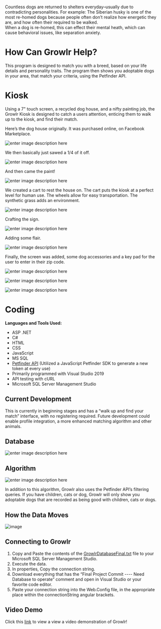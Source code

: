 <p class="has-line-data" data-line-start="0" data-line-end="1"><img src="images/logo.png" alt=""></p>
<p class="has-line-data" data-line-start="2" data-line-end="4">Countless dogs are returned to shelters everyday–usually due to contradicting personalities. For example: The Siberian husky is one of the most re-homed dogs because people often don’t realize how energetic they are, and how often their required to be walked.<br>
When a dog is re-homed, this can effect their mental heath, which can cause behavioral issues, like separation anxiety.</p>
<h1 class="code-line" data-line-start=5 data-line-end=6 ><a id="How_Can_Growlr_Help_5"></a>How Can Growlr Help?</h1>
<p class="has-line-data" data-line-start="7" data-line-end="8">This program is designed to match you with a breed, based on your life details and personality traits. The program then shows you adoptable dogs in your area, that match your criteria, using the Petfinder API.</p>
<h1 class="code-line" data-line-start=9 data-line-end=10 ><a id="Kiosk_9"></a>Kiosk</h1>
<p class="has-line-data" data-line-start="11" data-line-end="12">Using a 7&quot; touch screen, a recycled dog house, and a nifty painting job, the Growlr Kiosk is designed to catch a users attention, enticing them to walk up to the kiosk, and find their match.</p>
<p class="has-line-data" data-line-start="13" data-line-end="14">Here’s the dog house originally. It was purchased online, on Facebook Marketplace.</p>
<p class="has-line-data" data-line-start="15" data-line-end="16"><img src="images/before.png" alt="enter image description here"></p>
<p class="has-line-data" data-line-start="17" data-line-end="18">We then basically just sawed a 1/4 of it off.</p>
<p class="has-line-data" data-line-start="19" data-line-end="20"><img src="images/back.jpg" alt="enter image description here"></p>
<p class="has-line-data" data-line-start="21" data-line-end="22">And then came the paint!</p>
<p class="has-line-data" data-line-start="23" data-line-end="24"><img src="images/paint.jpg" alt="enter image description here"></p>
<p class="has-line-data" data-line-start="25" data-line-end="26">We created a cart to rest the house on. The cart puts the kiosk at a perfect level for human use. The wheels allow for easy transportation. The synthetic grass adds an environment.</p>
<p class="has-line-data" data-line-start="27" data-line-end="28"><img src="images/cart.jpg" alt="enter image description here"></p>
<p class="has-line-data" data-line-start="29" data-line-end="30">Crafting the sign.</p>
<p class="has-line-data" data-line-start="31" data-line-end="32"><img src="images/sign.jpg" alt="enter image description here"></p>
<p class="has-line-data" data-line-start="33" data-line-end="34">Adding some flair.</p>
<p class="has-line-data" data-line-start="35" data-line-end="36"><img src="images/paws.jpg" alt="enter image description here"></p>
<p class="has-line-data" data-line-start="37" data-line-end="38">Finally, the screen was added, some dog accessories and a key pad for the user to enter in their zip code.</p>
<p class="has-line-data" data-line-start="39" data-line-end="40"><img src="images/screen.jpg" alt="enter image description here"></p>
<p class="has-line-data" data-line-start="41" data-line-end="42"><img src="images/front.jpg" alt="enter image description here"></p>
<p class="has-line-data" data-line-start="43" data-line-end="44"><img src="images/whole.jpg" alt="enter image description here"></p>
<h1 class="code-line" data-line-start=45 data-line-end=46 ><a id="Coding_45"></a>Coding</h1>
<p class="has-line-data" data-line-start="46" data-line-end="47"><strong>Languages and Tools Used:</strong></p>
<ul>
<li class="has-line-data" data-line-start="47" data-line-end="48">ASP .NET</li>
<li class="has-line-data" data-line-start="48" data-line-end="49">C#</li>
<li class="has-line-data" data-line-start="49" data-line-end="50">HTML</li>
<li class="has-line-data" data-line-start="50" data-line-end="51">CSS</li>
<li class="has-line-data" data-line-start="51" data-line-end="52">JavaScript</li>
<li class="has-line-data" data-line-start="52" data-line-end="53">MS SQL</li>
<li class="has-line-data" data-line-start="53" data-line-end="54"><a href="https://www.petfinder.com/developers/api-docs">Petfinder API</a> (Utilized a JavaScript Petfinder SDK to generate a new token at every use)</li>
<li class="has-line-data" data-line-start="54" data-line-end="55">Primarily programmed with Visual Studio 2019</li>
<li class="has-line-data" data-line-start="55" data-line-end="56">API testing with cURL</li>
<li class="has-line-data" data-line-start="56" data-line-end="58">Microsoft SQL Server Management Studio</li>
</ul>
<h2 class="code-line" data-line-start=58 data-line-end=59 ><a id="Current_Development_58"></a>Current Development</h2>
<p class="has-line-data" data-line-start="60" data-line-end="61">This is currently in beginning stages and has a “walk up and find your match” interface, with no registering required. Future development could enable profile integration, a more enhanced matching algorithm and other animals.</p>
<h2 class="code-line" data-line-start=62 data-line-end=63 ><a id="Database_62"></a>Database</h2>
<p class="has-line-data" data-line-start="64" data-line-end="65"><img src="images/erd.png" alt="enter image description here"></p>
<h2 class="code-line" data-line-start=66 data-line-end=67 ><a id="Algorithm_66"></a>Algorithm</h2>
<p class="has-line-data" data-line-start="68" data-line-end="69"><img src="images/algorithm.png" alt="enter image description here"></p>
<p class="has-line-data" data-line-start="70" data-line-end="71">In addition to this algorithm, Growlr also uses the Petfinder API’s filtering queries. If you have children, cats or dog, Growlr will only show you adoptable dogs that are recorded as being good with children, cats or dogs.</p>
<h2 class="code-line" data-line-start=72 data-line-end=73 ><a id="How_the_Data_Moves_72"></a>How the Data Moves</h2>
<p class="has-line-data" data-line-start="74" data-line-end="75"><img src="images/data.png" alt="image"></p>
<h2 class="code-line" data-line-start=76 data-line-end=77 ><a id="Connecting_to_Growlr_76"></a>Connecting to Growlr</h2>
<ol>
<li class="has-line-data" data-line-start="78" data-line-end="79">Copy and Paste the contents of the <a href="https://github.com/cynthiasidlauskas/Growlr/blob/master/GrowlrDatabaseFinal.txt" title="GrowlrDatabaseFinal.txt">GrowlrDatabaseFinal.txt</a> file to your Microsoft SQL Server Management Studio.</li>
<li class="has-line-data" data-line-start="79" data-line-end="80">Execute the data.</li>
<li class="has-line-data" data-line-start="80" data-line-end="81">In properties, Copy the connection string.</li>
<li class="has-line-data" data-line-start="81" data-line-end="82">Download everything that has the  “Final Project Commit ---- Need Database to operate” comment and open in Visual Studio or your favorite code editor.</li>
<li class="has-line-data" data-line-start="82" data-line-end="84">Paste your connection string into the Web.Config file, in the appropriate place within the connectionString angular brackets.</li>
</ol>
<h2 class="code-line" data-line-start=84 data-line-end=85 ><a id="Video_Demo_84"></a>Video Demo</h2>
<p class="has-line-data" data-line-start="86" data-line-end="87">Click this <a href="https://photos.app.goo.gl/C935FMfwwiMZ8u9Z6">link</a> to view a view a video demonstration of Growlr!</p>
